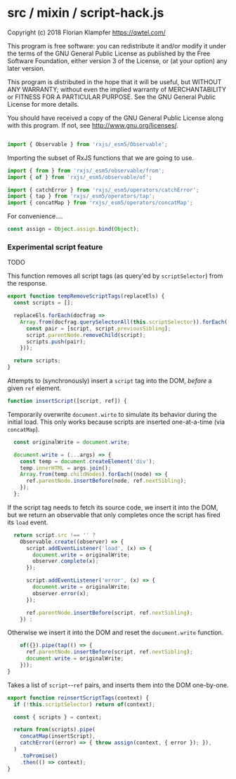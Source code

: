 # src / mixin / script-hack.js
Copyright (c) 2018 Florian Klampfer <https://qwtel.com/>

This program is free software: you can redistribute it and/or modify
it under the terms of the GNU General Public License as published by
the Free Software Foundation, either version 3 of the License, or
(at your option) any later version.

This program is distributed in the hope that it will be useful,
but WITHOUT ANY WARRANTY; without even the implied warranty of
MERCHANTABILITY or FITNESS FOR A PARTICULAR PURPOSE.  See the
GNU General Public License for more details.

You should have received a copy of the GNU General Public License
along with this program.  If not, see <http://www.gnu.org/licenses/>.


```js

import { Observable } from 'rxjs/_esm5/Observable';
```

Importing the subset of RxJS functions that we are going to use.


```js
import { from } from 'rxjs/_esm5/observable/from';
import { of } from 'rxjs/_esm5/observable/of';

import { catchError } from 'rxjs/_esm5/operators/catchError';
import { tap } from 'rxjs/_esm5/operators/tap';
import { concatMap } from 'rxjs/_esm5/operators/concatMap';
```

For convenience....


```js
const assign = Object.assign.bind(Object);
```

### Experimental script feature
TODO

This function removes all script tags (as query'ed by `scriptSelector`) from the response.


```js
export function tempRemoveScriptTags(replaceEls) {
  const scripts = [];

  replaceEls.forEach(docfrag =>
    Array.from(docfrag.querySelectorAll(this.scriptSelector)).forEach((script) => {
      const pair = [script, script.previousSibling];
      script.parentNode.removeChild(script);
      scripts.push(pair);
    }));

  return scripts;
}
```

Attempts to (synchronously) insert a `script` tag into the DOM, *before* a given `ref` element.


```js
function insertScript([script, ref]) {
```

Temporarily overwrite `document.wirte` to simulate its behavior during the initial load.
This only works because scripts are inserted one-at-a-time (via `concatMap`).


```js
  const originalWrite = document.write;

  document.write = (...args) => {
    const temp = document.createElement('div');
    temp.innerHTML = args.join();
    Array.from(temp.childNodes).forEach((node) => {
      ref.parentNode.insertBefore(node, ref.nextSibling);
    });
  };
```

If the script tag needs to fetch its source code, we insert it into the DOM,
but we return an observable that only completes once the script has fired its `load` event.


```js
  return script.src !== '' ?
    Observable.create((observer) => {
      script.addEventListener('load', (x) => {
        document.write = originalWrite;
        observer.complete(x);
      });

      script.addEventListener('error', (x) => {
        document.write = originalWrite;
        observer.error(x);
      });

      ref.parentNode.insertBefore(script, ref.nextSibling);
    }) :
```

Otherwise we insert it into the DOM and reset the `document.write` function.


```js
    of({}).pipe(tap(() => {
      ref.parentNode.insertBefore(script, ref.nextSibling);
      document.write = originalWrite;
    }));
}
```

Takes a list of `script`--`ref` pairs, and inserts them into the DOM one-by-one.


```js
export function reinsertScriptTags(context) {
  if (!this.scriptSelector) return of(context);

  const { scripts } = context;

  return from(scripts).pipe(
    concatMap(insertScript),
    catchError((error) => { throw assign(context, { error }); }),
  )
    .toPromise()
    .then(() => context);
}
```


